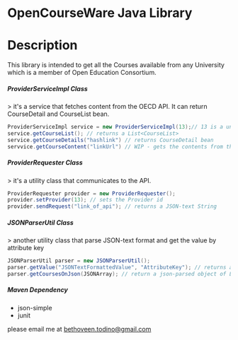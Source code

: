 OpenCourseWare Java Library
========

Description
========
This library is intended to get all the Courses available from any University which is a member of 
Open Education Consortium.

<h5>ProviderServiceImpl Class</h5>
> it's a service that fetches content from the OECD API. It can return CourseDetail and CourseList bean. 

```java
ProviderServiceImpl service = new ProviderServiceImpl(13);// 13 is a unique provider from OEC
service.getCourseList(); // returns a List<CourseList>
service.getCourseDetails("hashlink") // returns CourseDetail bean
servvice.getCourseContent("linkUrl") // WIP - gets the contents from the MIT or any university
```

<h5>ProviderRequester Class</h5>
> it's a utility class that communicates to the API.

```java
ProviderRequester provider = new ProviderRequester();
provider.setProvider(13); // sets the Provider id
provider.sendRequest("link_of_api"); // returns a JSON-text String
```

<h5>JSONParserUtil Class</h5>
> another utility class that parse JSON-text format and get the value by attribute key

```java
JSONParserUtil parser = new JSONParserUtil();
parser.getValue("JSONTextFormattedValue", "AttributeKey"); // returns a value 
parser.getCoursesOnJson(JSONArray); // return a json-parsed object of List<CourseList>
```

<h5>Maven Dependency</h5>

- json-simple
- junit


please email me at bethoveen.todino@gmail.com
